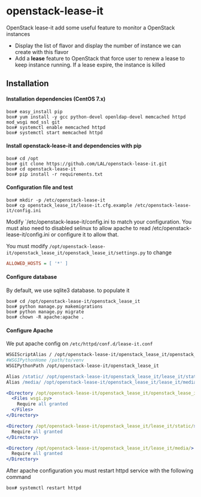 # openstack-lease-it
OpenStack lease-it add some useful feature to monitor a OpenStack instances
 * Display the list of flavor and display the number of instance we can create with this
 flavor
 * Add a **lease** feature to OpenStack that force user to renew a lease to keep instance
  running. If a lease expire, the instance is killed

## Installation
#### Installation dependencies (CentOS 7.x)
```shell
box# easy_install pip
box# yum install -y gcc python-devel openldap-devel memcached httpd mod_wsgi mod_ssl git
box# systemctl enable memcached httpd
box# systemctl start memcached httpd
```

#### Install openstack-lease-it and dependencies with pip
```shell
box# cd /opt
box# git clone https://github.com/LAL/openstack-lease-it.git
box# cd openstack-lease-it
box# pip install -r requirements.txt
```

#### Configuration file and test
```shell
box# mkdir -p /etc/openstack-lease-it
box# cp openstack_lease_it/lease-it.cfg.example /etc/openstack-lease-it/config.ini
```
Modify `/etc/openstack-lease-it/config.ini to match your configuration. You must also need to disabled selinux to
allow apache to read /etc/openstack-lease-it/config.ini or configure it to allow that.

You must modify `/opt/openstack-lease-it/openstack_lease_it/openstack_lease_it/settings.py` to change
```ini
ALLOWED_HOSTS = [ '*' ]
```

#### Configure database
By default, we use sqlite3 database. to populate it
```shell
box# cd /opt/openstack-lease-it/openstack_lease_it
box# python manage.py makemigrations
box# python manage.py migrate
box# chown -R apache:apache .
```

#### Configure Apache
We put apache config on `/etc/httpd/conf.d/lease-it.conf`
```apache
WSGIScriptAlias / /opt/openstack-lease-it/openstack_lease_it/openstack_lease_it/wsgi.py
#WSGIPythonHome /path/to/venv
WSGIPythonPath /opt/openstack-lease-it/openstack_lease_it

Alias /static/ /opt/openstack-lease-it/openstack_lease_it/lease_it/static/ 
Alias /media/ /opt/openstack-lease-it/openstack_lease_it/lease_it/media/

<Directory /opt/openstack-lease-it/openstack_lease_it/openstack_lease_it/>
  <Files wsgi.py>
    Require all granted
  </Files>
</Directory>

<Directory /opt/openstack-lease-it/openstack_lease_it/lease_it/static/>
  Require all granted
</Directory>

<Directory /opt/openstack-lease-it/openstack_lease_it/lease_it/media/>
  Require all granted
</Directory>
```

After apache configuration you must restart httpd service with the following command
```shell
box# systemctl restart httpd
```
